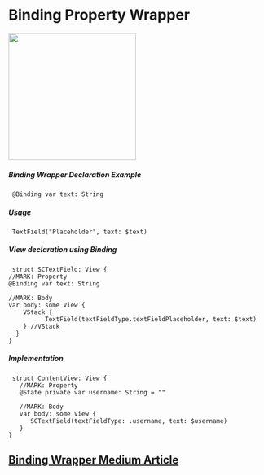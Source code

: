 # Binding Property Wrapper

<img src="https://github.com/SezginCiftci/SwiftUI_PropertyWrappers/blob/main/BindingWrapper/BindingWrapper/BindingWrapper.gif" width="250">


##### Binding Wrapper Declaration Example 

     @Binding var text: String

##### Usage

     TextField("Placeholder", text: $text)

##### View declaration using Binding 

     struct SCTextField: View {
    //MARK: Property
    @Binding var text: String
    
    //MARK: Body
    var body: some View {
        VStack {
              TextField(textFieldType.textFieldPlaceholder, text: $text)
        } //VStack
      }
    }

##### Implementation

     struct ContentView: View {
       //MARK: Property
       @State private var username: String = ""
    
       //MARK: Body
       var body: some View {
          SCTextField(textFieldType: .username, text: $username)
       }
    }

## <a href="https://medium.com/@sezgin0776/swiftuida-binding-property-wrapper-nasıl-kullanılır-64b0aa5b0acb">Binding Wrapper Medium Article</a>
 
